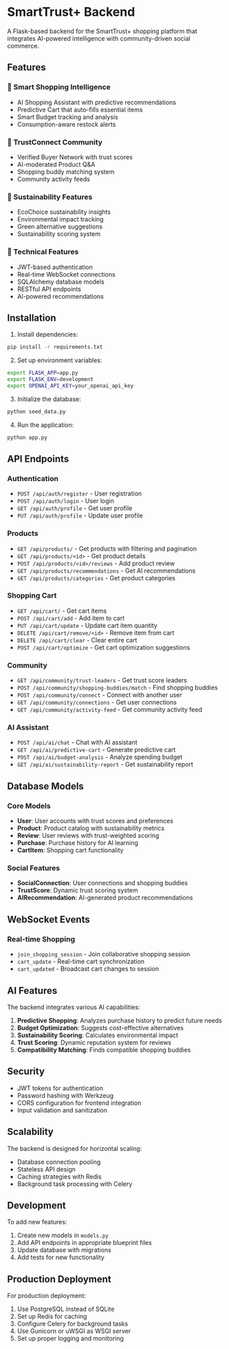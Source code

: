 
# SmartTrust+ Backend

A Flask-based backend for the SmartTrust+ shopping platform that integrates AI-powered intelligence with community-driven social commerce.

## Features

### 🧠 Smart Shopping Intelligence
- AI Shopping Assistant with predictive recommendations
- Predictive Cart that auto-fills essential items
- Smart Budget tracking and analysis
- Consumption-aware restock alerts

### 🤝 TrustConnect Community
- Verified Buyer Network with trust scores
- AI-moderated Product Q&A
- Shopping buddy matching system
- Community activity feeds

### 🌱 Sustainability Features
- EcoChoice sustainability insights
- Environmental impact tracking
- Green alternative suggestions
- Sustainability scoring system

### 🔧 Technical Features
- JWT-based authentication
- Real-time WebSocket connections
- SQLAlchemy database models
- RESTful API endpoints
- AI-powered recommendations

## Installation

1. Install dependencies:
```bash
pip install -r requirements.txt
```

2. Set up environment variables:
```bash
export FLASK_APP=app.py
export FLASK_ENV=development
export OPENAI_API_KEY=your_openai_api_key
```

3. Initialize the database:
```bash
python seed_data.py
```

4. Run the application:
```bash
python app.py
```

## API Endpoints

### Authentication
- `POST /api/auth/register` - User registration
- `POST /api/auth/login` - User login
- `GET /api/auth/profile` - Get user profile
- `PUT /api/auth/profile` - Update user profile

### Products
- `GET /api/products/` - Get products with filtering and pagination
- `GET /api/products/<id>` - Get product details
- `POST /api/products/<id>/reviews` - Add product review
- `GET /api/products/recommendations` - Get AI recommendations
- `GET /api/products/categories` - Get product categories

### Shopping Cart
- `GET /api/cart/` - Get cart items
- `POST /api/cart/add` - Add item to cart
- `PUT /api/cart/update` - Update cart item quantity
- `DELETE /api/cart/remove/<id>` - Remove item from cart
- `DELETE /api/cart/clear` - Clear entire cart
- `POST /api/cart/optimize` - Get cart optimization suggestions

### Community
- `GET /api/community/trust-leaders` - Get trust score leaders
- `POST /api/community/shopping-buddies/match` - Find shopping buddies
- `POST /api/community/connect` - Connect with another user
- `GET /api/community/connections` - Get user connections
- `GET /api/community/activity-feed` - Get community activity feed

### AI Assistant
- `POST /api/ai/chat` - Chat with AI assistant
- `GET /api/ai/predictive-cart` - Generate predictive cart
- `POST /api/ai/budget-analysis` - Analyze spending budget
- `GET /api/ai/sustainability-report` - Get sustainability report

## Database Models

### Core Models
- **User**: User accounts with trust scores and preferences
- **Product**: Product catalog with sustainability metrics
- **Review**: User reviews with trust-weighted scoring
- **Purchase**: Purchase history for AI learning
- **CartItem**: Shopping cart functionality

### Social Features
- **SocialConnection**: User connections and shopping buddies
- **TrustScore**: Dynamic trust scoring system
- **AIRecommendation**: AI-generated product recommendations

## WebSocket Events

### Real-time Shopping
- `join_shopping_session` - Join collaborative shopping session
- `cart_update` - Real-time cart synchronization
- `cart_updated` - Broadcast cart changes to session

## AI Features

The backend integrates various AI capabilities:

1. **Predictive Shopping**: Analyzes purchase history to predict future needs
2. **Budget Optimization**: Suggests cost-effective alternatives
3. **Sustainability Scoring**: Calculates environmental impact
4. **Trust Scoring**: Dynamic reputation system for reviews
5. **Compatibility Matching**: Finds compatible shopping buddies

## Security

- JWT tokens for authentication
- Password hashing with Werkzeug
- CORS configuration for frontend integration
- Input validation and sanitization

## Scalability

The backend is designed for horizontal scaling:
- Database connection pooling
- Stateless API design
- Caching strategies with Redis
- Background task processing with Celery

## Development

To add new features:

1. Create new models in `models.py`
2. Add API endpoints in appropriate blueprint files
3. Update database with migrations
4. Add tests for new functionality

## Production Deployment

For production deployment:

1. Use PostgreSQL instead of SQLite
2. Set up Redis for caching
3. Configure Celery for background tasks
4. Use Gunicorn or uWSGI as WSGI server
5. Set up proper logging and monitoring
